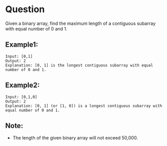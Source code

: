 # Question
Given a binary array, find the maximum length of a contiguous subarray with equal number of 0 and 1.

## Example1:
```
Input: [0,1]
Output: 2
Explanation: [0, 1] is the longest contiguous subarray with equal number of 0 and 1.
```

## Example2:
```
Input: [0,1,0]
Output: 2
Explanation: [0, 1] (or [1, 0]) is a longest contiguous subarray with equal number of 0 and 1.
```

## Note:
- The length of the given binary array will not exceed 50,000.